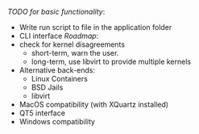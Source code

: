 *TODO for basic functionality*:
  - Write run script to file in the application folder
  - CLI interface
*Roadmap*:
  - check for kernel disagreements
    - short-term, warn the user.
    - long-term, use libvirt to provide multiple kernels
  - Alternative back-ends:
    - Linux Containers
    - BSD Jails
    - libvirt
  - MacOS compatibility (with XQuartz installed)
  - QT5 interface
  - Windows compatibility
